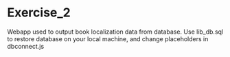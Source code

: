 # Exercise_2
Webapp used to output book localization data from database. Use lib_db.sql to restore database on your local machine, and change placeholders in dbconnect.js
